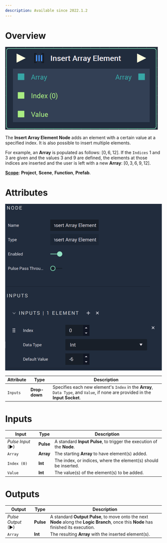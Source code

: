 ```yaml
---
description: Available since 2022.1.2
---
```


# Overview

![The Insert Array Element Node.](../../.gitbook/insertarrayelementnode.png)

The **Insert Array Element Node** adds an element with a certain value at a specified index. It is also possible to insert multiple elements.

For example, an **Array** is populated as follows: $[0,6,12]$. If the `Indices` $1$ and $3$ are given and the values $3$ and $9$ are defined, the elements at those indices are inserted and the user is left with a new **Array**: $[0,3,6,9,12]$. 

[**Scope**](../overview.md#scopes): **Project**, **Scene**, **Function**, **Prefab**.

# Attributes

![The Insert Array Element Node Attributes.](../../.gitbook/insertarrayelementattributes.png)

|Attribute|Type|Description|
|---|---|---|
|`Inputs`|**Drop-down**|Specifies each new element's `Index` in the **Array**, `Data Type`, and `Value`, if none are provided in the **Input Socket**.|

# Inputs

|Input|Type|Description|
|---|---|---|
|*Pulse Input* (►)|**Pulse**|A standard **Input Pulse**, to trigger the execution of the **Node**.|
|`Array`|**Array**|The starting **Array** to have element(s) added.|
|`Index (0)`|**Int**|The index, or indices, where the element(s) should be inserted.|
|`Value`|**Int**|The value(s) of the element(s) to be added.|

# Outputs

|Output|Type|Description|
|---|---|---|
|*Pulse Output* (►)|**Pulse**|A standard **Output Pulse**, to move onto the next **Node** along the **Logic Branch**, once this **Node** has finished its execution.|
|`Array`|**Int**|The resulting **Array** with the inserted element(s).|
